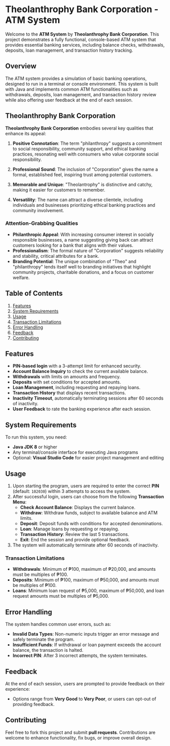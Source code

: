 # Theolanthrophy Bank Corporation - ATM System

Welcome to the **ATM System** by **Theolanthrophy Bank Corporation**. This project demonstrates a fully functional, console-based ATM system that provides essential banking services, including balance checks, withdrawals, deposits, loan management, and transaction history tracking.

## Overview

The ATM system provides a simulation of basic banking operations, designed to run in a terminal or console environment. This system is built with Java and implements common ATM functionalities such as withdrawals, deposits, loan management, and transaction history review while also offering user feedback at the end of each session.

## Theolanthrophy Bank Corporation

**Theolanthrophy Bank Corporation** embodies several key qualities that enhance its appeal:

1. **Positive Connotation**: The term "philanthropy" suggests a commitment to social responsibility, community support, and ethical banking practices, resonating well with consumers who value corporate social responsibility.

2. **Professional Sound**: The inclusion of "Corporation" gives the name a formal, established feel, inspiring trust among potential customers.

3. **Memorable and Unique**: "Theolantrophy" is distinctive and catchy, making it easier for customers to remember.

4. **Versatility**: The name can attract a diverse clientele, including individuals and businesses prioritizing ethical banking practices and community involvement.

### Attention-Grabbing Qualities
- **Philanthropic Appeal**: With increasing consumer interest in socially responsible businesses, a name suggesting giving back can attract customers looking for a bank that aligns with their values.
- **Professionalism**: The formal nature of "Corporation" suggests reliability and stability, critical attributes for a bank.
- **Branding Potential**: The unique combination of "Theo" and "philanthropy" lends itself well to branding initiatives that highlight community projects, charitable donations, and a focus on customer welfare.

## Table of Contents
1. [Features](#features)
2. [System Requirements](#system-requirements)
3. [Usage](#usage)
4. [Transaction Limitations](#transaction-limitations)
5. [Error Handling](#error-handling)
6. [Feedback](#feedback)
7. [Contributing](#contributing)

## Features

- **PIN-based login** with a 3-attempt limit for enhanced security.
- **Account Balance Inquiry** to check the current available balance.
- **Withdrawals** with limits on amounts and frequency.
- **Deposits** with set conditions for accepted amounts.
- **Loan Management**, including requesting and repaying loans.
- **Transaction History** that displays recent transactions.
- **Inactivity Timeout**, automatically terminating sessions after 60 seconds of inactivity.
- **User Feedback** to rate the banking experience after each session.

## System Requirements

To run this system, you need:
- **Java JDK 8** or higher
- Any terminal/console interface for executing Java programs
- Optional: **Visual Studio Code** for easier project management and editing

## Usage

1. Upon starting the program, users are required to enter the correct **PIN** (default: `102030`) within 3 attempts to access the system.
2. After successful login, users can choose from the following **Transaction Menu**:
    - **Check Account Balance**: Displays the current balance.
    - **Withdraw**: Withdraw funds, subject to available balance and ATM limits.
    - **Deposit**: Deposit funds with conditions for accepted denominations.
    - **Loan**: Manage loans by requesting or repaying.
    - **Transaction History**: Review the last 5 transactions.
    - **Exit**: End the session and provide optional feedback.
3. The system will automatically terminate after 60 seconds of inactivity.

### Transaction Limitations
- **Withdrawals**: Minimum of ₱100, maximum of ₱20,000, and amounts must be multiples of ₱100.
- **Deposits**: Minimum of ₱100, maximum of ₱50,000, and amounts must be multiples of ₱100.
- **Loans**: Minimum loan request of ₱5,000, maximum of ₱50,000, and loan request amounts must be multiples of ₱5,000.

## Error Handling

The system handles common user errors, such as:
- **Invalid Data Types**: Non-numeric inputs trigger an error message and safely terminate the program.
- **Insufficient Funds**: If withdrawal or loan payment exceeds the account balance, the transaction is halted.
- **Incorrect PIN**: After 3 incorrect attempts, the system terminates.

## Feedback

At the end of each session, users are prompted to provide feedback on their experience:
- Options range from **Very Good** to **Very Poor**, or users can opt-out of providing feedback.

## Contributing

Feel free to fork this project and submit **pull requests**. Contributions are welcome to enhance functionality, fix bugs, or improve overall design.